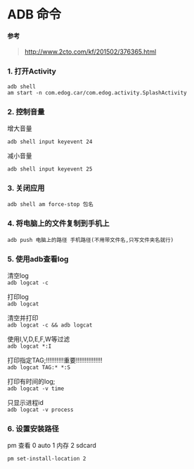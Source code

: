 ADB 命令
=
#### 参考
>http://www.2cto.com/kf/201502/376365.html

### 1. 打开Activity  

```
adb shell
am start -n com.edog.car/com.edog.activity.SplashActivity
```

### 2. 控制音量  

增大音量
```
adb shell input keyevent 24
```
减小音量
```
adb shell input keyevent 25
```

### 3. 关闭应用  

```
adb shell am force-stop 包名
```

### 4. 将电脑上的文件复制到手机上  

```
adb push 电脑上的路径 手机路径(不用带文件名,只写文件夹名就行)
```

### 5. 使用adb查看log  

清空log  
`adb logcat -c`  

打印log  
`adb logcat`  

清空并打印  
`adb logcat -c && adb logcat`  

使用I,V,D,E,F,W等过滤  
`adb logcat *:I`  

打印指定TAG;!!!!!!!!!!重要!!!!!!!!!!!!!!!  
`adb logcat TAG:* *:S`

打印有时间的log;  
`adb logcat -v time`  

只显示进程id  
`adb logcat -v process`  


### 6. 设置安装路径  

pm 查看
0 auto
1 内存
2 sdcard

`pm set-install-location 2 `  

